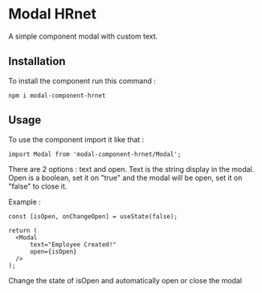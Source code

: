 # Modal HRnet
A simple component modal with custom text.

## Installation
To install the component run this command :
```
npm i modal-component-hrnet
```

## Usage
To use the component import it like that :
```
import Modal from 'modal-component-hrnet/Modal';
```
There are 2 options : text and open.
Text is the string display in the modal.
Open is a boolean, set it on "true" and the modal will be open, set it on "false" to close it.

Example :
```
const [isOpen, onChangeOpen] = useState(false);

return (
  <Modal
      text="Employee Created!"
      open={isOpen}
  />
);

```
Change the state of isOpen and automatically open or close the modal
